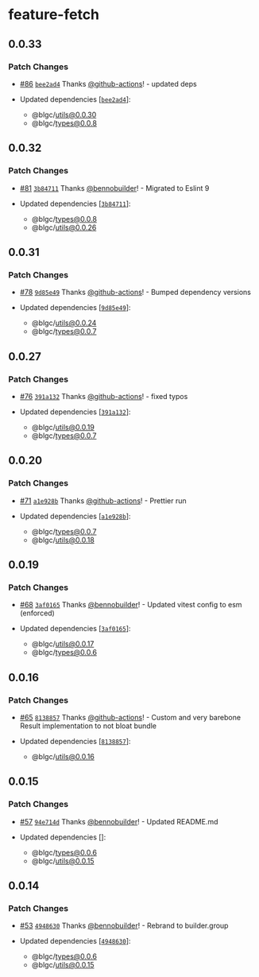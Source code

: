# feature-fetch

## 0.0.33

### Patch Changes

- [#86](https://github.com/builder-group/community/pull/86) [`bee2ad4`](https://github.com/builder-group/community/commit/bee2ad467764493fd8737e8c46bc54d2af1f2cda) Thanks [@github-actions](https://github.com/apps/github-actions)! - updated deps

- Updated dependencies [[`bee2ad4`](https://github.com/builder-group/community/commit/bee2ad467764493fd8737e8c46bc54d2af1f2cda)]:
  - @blgc/utils@0.0.30
  - @blgc/types@0.0.8

## 0.0.32

### Patch Changes

- [#81](https://github.com/builder-group/community/pull/81) [`3b84711`](https://github.com/builder-group/community/commit/3b847116033f6c6d0478cefa109d5f1c26312ed5) Thanks [@bennobuilder](https://github.com/bennobuilder)! - Migrated to Eslint 9

- Updated dependencies [[`3b84711`](https://github.com/builder-group/community/commit/3b847116033f6c6d0478cefa109d5f1c26312ed5)]:
  - @blgc/types@0.0.8
  - @blgc/utils@0.0.26

## 0.0.31

### Patch Changes

- [#78](https://github.com/builder-group/community/pull/78) [`9d85e49`](https://github.com/builder-group/community/commit/9d85e497aac194ad5773f644b374967a45260088) Thanks [@github-actions](https://github.com/apps/github-actions)! - Bumped dependency versions

- Updated dependencies [[`9d85e49`](https://github.com/builder-group/community/commit/9d85e497aac194ad5773f644b374967a45260088)]:
  - @blgc/utils@0.0.24
  - @blgc/types@0.0.7

## 0.0.27

### Patch Changes

- [#76](https://github.com/builder-group/community/pull/76) [`391a132`](https://github.com/builder-group/community/commit/391a1325e99305ed6158beb3af68cd5ea25e495a) Thanks [@github-actions](https://github.com/apps/github-actions)! - fixed typos

- Updated dependencies [[`391a132`](https://github.com/builder-group/community/commit/391a1325e99305ed6158beb3af68cd5ea25e495a)]:
  - @blgc/utils@0.0.19
  - @blgc/types@0.0.7

## 0.0.20

### Patch Changes

- [#71](https://github.com/builder-group/community/pull/71) [`a1e928b`](https://github.com/builder-group/community/commit/a1e928b30a13d0d974e862e8f27e97bf6047e854) Thanks [@github-actions](https://github.com/apps/github-actions)! - Prettier run

- Updated dependencies [[`a1e928b`](https://github.com/builder-group/community/commit/a1e928b30a13d0d974e862e8f27e97bf6047e854)]:
  - @blgc/types@0.0.7
  - @blgc/utils@0.0.18

## 0.0.19

### Patch Changes

- [#68](https://github.com/builder-group/community/pull/68) [`3af0165`](https://github.com/builder-group/community/commit/3af0165843a03c051520ae35a15d5d76b874f804) Thanks [@bennobuilder](https://github.com/bennobuilder)! - Updated vitest config to esm (enforced)

- Updated dependencies [[`3af0165`](https://github.com/builder-group/community/commit/3af0165843a03c051520ae35a15d5d76b874f804)]:
  - @blgc/utils@0.0.17
  - @blgc/types@0.0.6

## 0.0.16

### Patch Changes

- [#65](https://github.com/builder-group/community/pull/65) [`8138857`](https://github.com/builder-group/community/commit/8138857cd8a4b1a67153fd33938f9cd559476ec1) Thanks [@github-actions](https://github.com/apps/github-actions)! - Custom and very barebone Result implementation to not bloat bundle

- Updated dependencies [[`8138857`](https://github.com/builder-group/community/commit/8138857cd8a4b1a67153fd33938f9cd559476ec1)]:
  - @blgc/utils@0.0.16

## 0.0.15

### Patch Changes

- [#57](https://github.com/builder-group/community/pull/57) [`94e714d`](https://github.com/builder-group/community/commit/94e714d7fed58b42fa9cd90eaac3c0970c844acc) Thanks [@bennobuilder](https://github.com/bennobuilder)! - Updated README.md

- Updated dependencies []:
  - @blgc/types@0.0.6
  - @blgc/utils@0.0.15

## 0.0.14

### Patch Changes

- [#53](https://github.com/builder-group/community/pull/53) [`4948630`](https://github.com/builder-group/community/commit/49486304d29e85d9c1f065e0e71bf786e67a23af) Thanks [@bennobuilder](https://github.com/bennobuilder)! - Rebrand to builder.group

- Updated dependencies [[`4948630`](https://github.com/builder-group/community/commit/49486304d29e85d9c1f065e0e71bf786e67a23af)]:
  - @blgc/types@0.0.6
  - @blgc/utils@0.0.15
